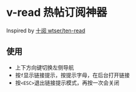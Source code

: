 # v-read 热帖订阅神器

Inspired by [十阅 wtser/ten-read](https://github.com/wtser/ten-read/)

## 使用

* 上下方向键切换左侧导航
* 按`f`显示链接提示，按提示字母，在后台打开链接
* 按`<ESC>`退出链接提示模式，再按一次会关闭
